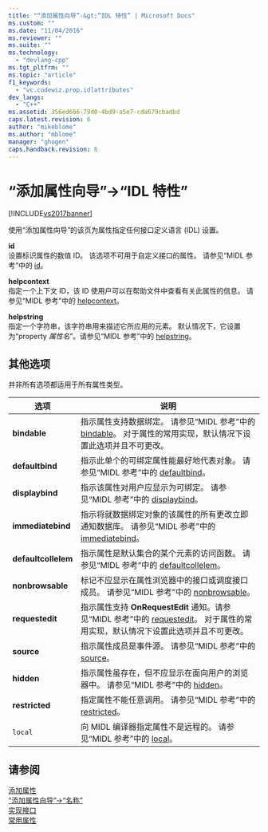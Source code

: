 ```yaml
---
title: "“添加属性向导”-&gt;“IDL 特性” | Microsoft Docs"
ms.custom: ""
ms.date: "11/04/2016"
ms.reviewer: ""
ms.suite: ""
ms.technology: 
  - "devlang-cpp"
ms.tgt_pltfrm: ""
ms.topic: "article"
f1_keywords: 
  - "vc.codewiz.prop.idlattributes"
dev_langs: 
  - "C++"
ms.assetid: 356ed666-79d0-4bd9-a5e7-cda679cbadbd
caps.latest.revision: 6
author: "mikeblome"
ms.author: "mblome"
manager: "ghogen"
caps.handback.revision: 6
---
```

# “添加属性向导”-&gt;“IDL 特性”
[!INCLUDE[vs2017banner](../assembler/inline/includes/vs2017banner.md)]

使用“添加属性向导”的该页为属性指定任何接口定义语言 \(IDL\) 设置。  
  
 **id**  
 设置标识属性的数值 ID。  该选项不可用于自定义接口的属性。  请参见“MIDL 参考”中的 [id](http://msdn.microsoft.com/library/windows/desktop/aa367040)。  
  
 **helpcontext**  
 指定一个上下文 ID，该 ID 使用户可以在帮助文件中查看有关此属性的信息。  请参见“MIDL 参考”中的 [helpcontext](http://msdn.microsoft.com/library/windows/desktop/aa366851)。  
  
 **helpstring**  
 指定一个字符串，该字符串用来描述它所应用的元素。  默认情况下，它设置为“property *属性名*”。请参见“MIDL 参考”中的 [helpstring](http://msdn.microsoft.com/library/windows/desktop/aa366856)。  
  
## 其他选项  
 并非所有选项都适用于所有属性类型。  
  
|选项|说明|  
|--------|--------|  
|**bindable**|指示属性支持数据绑定。  请参见“MIDL 参考”中的 [bindable](http://msdn.microsoft.com/library/windows/desktop/aa366738)。  对于属性的常用实现，默认情况下设置此选项并且不可更改。|  
|**defaultbind**|指示此单个的可绑定属性能最好地代表对象。  请参见“MIDL 参考”中的 [defaultbind](http://msdn.microsoft.com/library/windows/desktop/aa366790)。|  
|**displaybind**|指示该属性对用户应显示为可绑定。  请参见“MIDL 参考”中的 [displaybind](http://msdn.microsoft.com/library/windows/desktop/aa366804)。|  
|**immediatebind**|指示将就数据绑定对象的该属性的所有更改立即通知数据库。  请参见“MIDL 参考”中的 [immediatebind](http://msdn.microsoft.com/library/windows/desktop/aa367045)。|  
|**defaultcollelem**|指示属性是默认集合的某个元素的访问函数。  请参见“MIDL 参考”中的 [defaultcollelem](http://msdn.microsoft.com/library/windows/desktop/aa366792)。|  
|**nonbrowsable**|标记不应显示在属性浏览器中的接口或调度接口成员。  请参见“MIDL 参考”中的 [nonbrowsable](http://msdn.microsoft.com/library/windows/desktop/aa367117)。|  
|**requestedit**|指示属性支持 **OnRequestEdit** 通知。请参见“MIDL 参考”中的 [requestedit](http://msdn.microsoft.com/library/windows/desktop/aa367155)。  对于属性的常用实现，默认情况下设置此选项并且不可更改。|  
|**source**|指示属性成员是事件源。  请参见“MIDL 参考”中的 [source](http://msdn.microsoft.com/library/windows/desktop/aa367166)。|  
|**hidden**|指示属性虽存在，但不应显示在面向用户的浏览器中。  请参见“MIDL 参考”中的 [hidden](http://msdn.microsoft.com/library/windows/desktop/aa366861)。|  
|**restricted**|指定属性不能任意调用。  请参见“MIDL 参考”中的 [restricted](http://msdn.microsoft.com/library/windows/desktop/aa367157)。|  
|`local`|向 MIDL 编译器指定属性不是远程的。  请参见“MIDL 参考”中的 [local](http://msdn.microsoft.com/library/windows/desktop/aa367071)。|  
  
## 请参阅  
 [添加属性](../ide/adding-a-property-visual-cpp.md)   
 [“添加属性向导”\-\>“名称”](../ide/names-add-property-wizard.md)   
 [实现接口](../ide/implementing-an-interface-visual-cpp.md)   
 [常用属性](../ide/stock-properties.md)